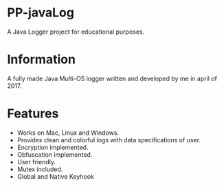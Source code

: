 # PP-javaLog
A Java Logger project for educational purposes.

# Information

A fully made Java Multi-OS logger written and developed by me in april of 2017.

# Features
- Works on Mac, Linux and Windows.
- Provides clean and colorful logs with data specifications of user.
- Encryption implemented.
- Obfuscation implemented.
- User friendly.
- Mutex included.
- Global and Native Keyhook
